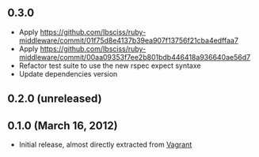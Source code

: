 ## 0.3.0
  - Apply https://github.com/Ibsciss/ruby-middleware/commit/01f75d8e4137b39ea907f13756f21cba4edffaa7
  - Apply https://github.com/Ibsciss/ruby-middleware/commit/00aa09353f7ee2b801bdb446418a936640ae56d7
  - Refactor test suite to use the new rspec expect syntaxe
  - Update dependencies version

## 0.2.0 (unreleased)



## 0.1.0 (March 16, 2012)

  - Initial release, almost directly extracted from [Vagrant](http://vagrantup.com)

